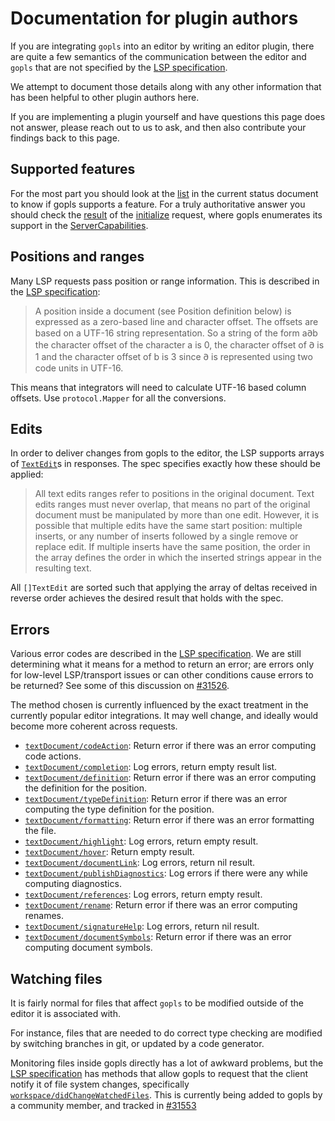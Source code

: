 # Documentation for plugin authors

If you are integrating `gopls` into an editor by writing an editor plugin, there are quite a few semantics of the communication between the editor and `gopls` that are not specified by the [LSP specification].

We attempt to document those details along with any other information that has been helpful to other plugin authors here.

If you are implementing a plugin yourself and have questions this page does not answer, please reach out to us to ask, and then also contribute your findings back to this page.

## Supported features

For the most part you should look at the [list](status.md#supported-features) in the current status document to know if gopls supports a feature.
For a truly authoritative answer you should check the [result][InitializeResult] of the [initialize] request, where gopls enumerates its support in the [ServerCapabilities].


## Positions and ranges

Many LSP requests pass position or range information. This is described in the [LSP specification][lsp-text-documents]:

> A position inside a document (see Position definition below) is expressed as a zero-based line and character offset. The offsets are based on a UTF-16 string representation. So a string of the form a𐐀b the character offset of the character a is 0, the character offset of 𐐀 is 1 and the character offset of b is 3 since 𐐀 is represented using two code units in UTF-16.

This means that integrators will need to calculate UTF-16 based column offsets.
Use `protocol.Mapper` for all the conversions.

## Edits

In order to deliver changes from gopls to the editor, the LSP supports arrays of [`TextEdit`][lsp-textedit]s in responses.
The spec specifies exactly how these should be applied:

> All text edits ranges refer to positions in the original document. Text edits ranges must never overlap, that means no part of the original document must be manipulated by more than one edit. However, it is possible that multiple edits have the same start position: multiple inserts, or any number of inserts followed by a single remove or replace edit. If multiple inserts have the same position, the order in the array defines the order in which the inserted strings appear in the resulting text.

All `[]TextEdit` are sorted such that applying the array of deltas received in reverse order achieves the desired result that holds with the spec.

## Errors

Various error codes are described in the [LSP specification][lsp-response]. We are still determining what it means for a method to return an error; are errors only for low-level LSP/transport issues or can other conditions cause errors to be returned? See some of this discussion on [#31526].

The method chosen is currently influenced by the exact treatment in the currently popular editor integrations. It may well change, and ideally would become more coherent across requests.

* [`textDocument/codeAction`]: Return error if there was an error computing code actions.
* [`textDocument/completion`]: Log errors, return empty result list.
* [`textDocument/definition`]: Return error if there was an error computing the definition for the position.
* [`textDocument/typeDefinition`]: Return error if there was an error computing the type definition for the position.
* [`textDocument/formatting`]: Return error if there was an error formatting the file.
* [`textDocument/highlight`]: Log errors, return empty result.
* [`textDocument/hover`]: Return empty result.
* [`textDocument/documentLink`]: Log errors, return nil result.
* [`textDocument/publishDiagnostics`]: Log errors if there were any while computing diagnostics.
* [`textDocument/references`]: Log errors, return empty result.
* [`textDocument/rename`]: Return error if there was an error computing renames.
* [`textDocument/signatureHelp`]: Log errors, return nil result.
* [`textDocument/documentSymbols`]: Return error if there was an error computing document symbols.

## Watching files

It is fairly normal for files that affect `gopls` to be modified outside of the editor it is associated with.

For instance, files that are needed to do correct type checking are modified by switching branches in git, or updated by a code generator.

Monitoring files inside gopls directly has a lot of awkward problems, but the [LSP specification] has methods that allow gopls to request that the client notify it of file system changes, specifically [`workspace/didChangeWatchedFiles`].
This is currently being added to gopls by a community member, and tracked in [#31553]

[InitializeResult]: https://pkg.go.dev/github.com/gnolang/gno/contribs/gnopls/internal/protocol#InitializeResult
[ServerCapabilities]: https://pkg.go.dev/github.com/gnolang/gno/contribs/gnopls/internal/protocol#ServerCapabilities
[`github.com/gnolang/gno/contribs/gnopls/internal/protocol`]: https://pkg.go.dev/github.com/gnolang/gno/contribs/gnopls/internal/protocol#NewPoint

[LSP specification]: https://microsoft.github.io/language-server-protocol/specifications/specification-3-14/
[lsp-response]: https://github.com/Microsoft/language-server-protocol/blob/gh-pages/_specifications/specification-3-14.md#response-message
[initialize]: https://microsoft.github.io/language-server-protocol/specifications/specification-3-14/#initialize
[lsp-text-documents]: https://github.com/Microsoft/language-server-protocol/blob/gh-pages/_specifications/specification-3-14.md#text-documents
[lsp-textedit]: https://github.com/Microsoft/language-server-protocol/blob/gh-pages/_specifications/specification-3-14.md#textedit

[`textDocument/codeAction`]: https://github.com/Microsoft/language-server-protocol/blob/gh-pages/_specifications/specification-3-14.md#textDocument_codeAction
[`textDocument/completion`]: https://github.com/Microsoft/language-server-protocol/blob/gh-pages/_specifications/specification-3-14.md#textDocument_completion
[`textDocument/definition`]: https://github.com/Microsoft/language-server-protocol/blob/gh-pages/_specifications/specification-3-14.md#textDocument_definition
[`textDocument/typeDefinition`]: https://github.com/Microsoft/language-server-protocol/blob/gh-pages/_specifications/specification-3-14.md#textDocument_typeDefinition
[`textDocument/formatting`]: https://github.com/Microsoft/language-server-protocol/blob/gh-pages/_specifications/specification-3-14.md#textDocument_formatting
[`textDocument/highlight`]: https://github.com/Microsoft/language-server-protocol/blob/gh-pages/_specifications/specification-3-14.md#textDocument_highlight
[`textDocument/hover`]: https://github.com/Microsoft/language-server-protocol/blob/gh-pages/_specifications/specification-3-14.md#textDocument_hover
[`textDocument/documentLink`]: https://github.com/Microsoft/language-server-protocol/blob/gh-pages/_specifications/specification-3-14.md#textDocument_documentLink
[`textDocument/publishDiagnostics`]: https://github.com/Microsoft/language-server-protocol/blob/gh-pages/_specifications/specification-3-14.md#textDocument_publishDiagnostics
[`textDocument/references`]: https://github.com/Microsoft/language-server-protocol/blob/gh-pages/_specifications/specification-3-14.md#textDocument_references
[`textDocument/rename`]: https://github.com/Microsoft/language-server-protocol/blob/gh-pages/_specifications/specification-3-14.md#textDocument_rename
[`textDocument/signatureHelp`]: https://github.com/Microsoft/language-server-protocol/blob/gh-pages/_specifications/specification-3-14.md#textDocument_signatureHelp
[`textDocument/documentSymbols`]: https://github.com/Microsoft/language-server-protocol/blob/gh-pages/_specifications/specification-3-14.md#textDocument_documentSymbols
[`workspace/didChangeWatchedFiles`]: https://github.com/Microsoft/language-server-protocol/blob/gh-pages/_specifications/specification-3-14.md#workspace_didChangeWatchedFiles

[#31080]: https://github.com/golang/go/issues/31080
[#31553]: https://github.com/golang/go/issues/31553
[#31526]: https://github.com/golang/go/issues/31526
